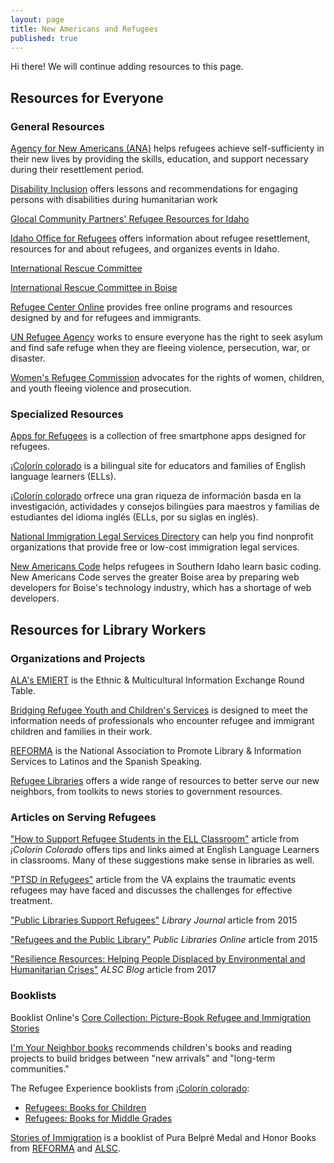 ```yaml
---
layout: page  
title: New Americans and Refugees  
published: true  
---
```


<p class="message">
  Hi there! We will continue adding resources to this page.
</p>

## Resources for Everyone  

### General Resources  

[Agency for New Americans (ANA)](http://www.anaidaho.org) helps refugees achieve self-sufficienty in their new lives by providing the skills, education, and support necessary during their resettlement period.  

[Disability Inclusion](https://www.womensrefugeecommission.org/disabilities/disability-inclusion) offers lessons and recommendations for engaging persons with disabilities during humanitarian work  

[Glocal Community Partners' Refugee Resources for Idaho](http://www.glocalboise.org/portal/index.php/resources/web-based-resources/refugee-idaho)  

[Idaho Office for Refugees](http://www.idahorefugees.org) offers information about refugee resettlement, resources for and about refugees, and organizes events in Idaho.  

[International Rescue Committee](https://www.rescue.org)  

[International Rescue Committee in Boise](https://www.rescue.org/united-states/boise-id)  

[Refugee Center Online](https://therefugeecenter.org) provides free online programs and resources designed by and for refugees and immigrants.  

[UN Refugee Agency](http://www.unhcr.org/about-us.html) works to ensure everyone has the right to seek asylum and find safe refuge when they are fleeing violence, persecution, war, or disaster.  

[Women's Refugee Commission](https://www.womensrefugeecommission.org) advocates for the rights of women, children, and youth fleeing violence and prosecution.  

### Specialized Resources  

[Apps for Refugees](http://appsforrefugees.com) is a collection of free smartphone apps designed for refugees.  

[¡Colorín colorado](http://www.colorincolorado.org) is a bilingual site for educators and families of English language learners (ELLs).  

[¡Colorín colorado](http://www.colorincolorado.org/es/home) orfrece una gran riqueza de información basda en la investigación, actividades y consejos bilingües para maestros y familias de estudiantes del idioma inglés (ELLs, por su siglas en inglés).  

[National Immigration Legal Services Directory](https://www.immigrationadvocates.org/nonprofit/legaldirectory/) can help you find nonprofit organizations that provide free or low-cost immigration legal services.  

[New Americans Code](http://www.newamericanscode.com) helps refugees in Southern Idaho learn basic coding. New Americans Code serves the greater Boise area by preparing web developers for Boise's technology industry, which has a shortage of web developers.  

## Resources for Library Workers  

### Organizations and Projects  

[ALA's EMIERT](http://www.ala.org/rt/emiert/) is the Ethnic & Multicultural Information Exchange Round Table.  

[Bridging Refugee Youth and Children's Services](http://www.brycs.org) is designed to meet the information needs of professionals who encounter refugee and immigrant children and families in their work.  

[REFORMA](https://www.reforma.org) is the National Association to Promote Library & Information Services to Latinos and the Spanish Speaking.  

[Refugee Libraries](https://refugeelibraries.org) offers a wide range of resources to better serve our new neighbors, from toolkits to news stories to government resources.  

### Articles on Serving Refugees  

["How to Support Refugee Students in the ELL Classroom"](http://www.colorincolorado.org/article/how-support-refugee-students-ell-classroom) article from _¡Colorin Colorado_ offers tips and links aimed at English Language Learners in classrooms. Many of these suggestions make sense in libraries as well.  

["PTSD in Refugees"](https://www.ptsd.va.gov/professional/trauma/other/ptsd-refugees.asp) article from the VA explains the traumatic events refugees may have faced and discusses the challenges for effective treatment.  

["Public Libraries Support Refugees"](http://lj.libraryjournal.com/2015/12/public-services/public-libraries-support-refugees) _Library Journal_ article from 2015  

["Refugees and the Public Library"](http://publiclibrariesonline.org/2015/12/refugees-and-the-public-library/) _Public Libraries Online_ article from 2015  

["Resilience Resources: Helping People Displaced by Environmental and Humanitarian Crises"](http://www.alsc.ala.org/blog/2017/09/resilience-resources/) _ALSC Blog_ article from 2017  

### Booklists  

Booklist Online's [Core Collection: Picture-Book Refugee and Immigration Stories](https://www.booklistonline.com/Core-Collection-Picture-Book-Refugee-and-Immigration-Stories/pid=8652225)  

[I'm Your Neighbor books](http://www.imyourneighborbooks.org) recommends children's books and reading projects to build bridges between "new arrivals" and "long-term communities."  

The Refugee Experience booklists from [¡Colorín colorado](http://www.colorincolorado.org):  

- [Refugees: Books for Children](http://www.colorincolorado.org/booklist/refugee-experience-books-children)  
- [Refugees: Books for Middle Grades](http://www.colorincolorado.org/booklist/refugees-books-middle-grades)  

[Stories of Immigration](http://www.ala.org/alsc/sites/ala.org.alsc/files/content/compubs/booklists/Stories%20of%20Immigration%20Booklist%20FINAL%202.0.pdf) is a booklist of Pura Belpré Medal and Honor Books from [REFORMA](https://www.reforma.org) and [ALSC](http://www.ala.org/alsc/).  
